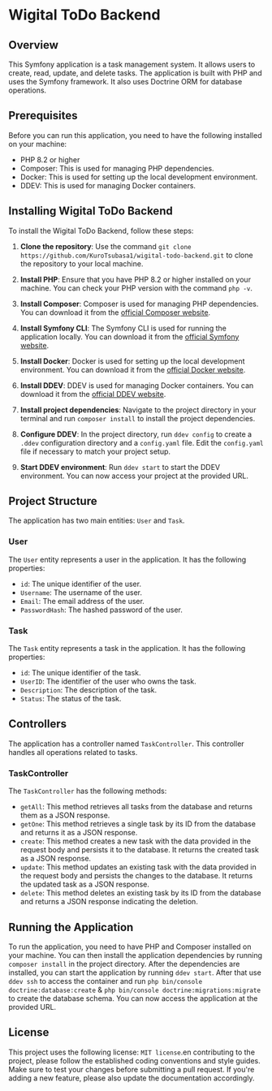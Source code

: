 # Wigital ToDo Backend

## Overview

This Symfony application is a task management system. It allows users to create, read, update, and delete tasks. The application is built with PHP and uses the Symfony framework. It also uses Doctrine ORM for database operations.

## Prerequisites

Before you can run this application, you need to have the following installed on your machine:

- PHP 8.2 or higher
- Composer: This is used for managing PHP dependencies.
- Docker: This is used for setting up the local development environment.
- DDEV: This is used for managing Docker containers.

## Installing Wigital ToDo Backend

To install the Wigital ToDo Backend, follow these steps:

1. **Clone the repository**: Use the command `git clone https://github.com/KuroTsubasa1/wigital-todo-backend.git` to clone the repository to your local machine.

2. **Install PHP**: Ensure that you have PHP 8.2 or higher installed on your machine. You can check your PHP version with the command `php -v`.

3. **Install Composer**: Composer is used for managing PHP dependencies. You can download it from the [official Composer website](https://getcomposer.org/download/).

4. **Install Symfony CLI**: The Symfony CLI is used for running the application locally. You can download it from the [official Symfony website](https://symfony.com/download).

5. **Install Docker**: Docker is used for setting up the local development environment. You can download it from the [official Docker website](https://www.docker.com/products/docker-desktop).

6. **Install DDEV**: DDEV is used for managing Docker containers. You can download it from the [official DDEV website](https://ddev.readthedocs.io/en/stable/#installation).

7. **Install project dependencies**: Navigate to the project directory in your terminal and run `composer install` to install the project dependencies.

8. **Configure DDEV**: In the project directory, run `ddev config` to create a `.ddev` configuration directory and a `config.yaml` file. Edit the `config.yaml` file if necessary to match your project setup.

9. **Start DDEV environment**: Run `ddev start` to start the DDEV environment. You can now access your project at the provided URL.

## Project Structure

The application has two main entities: `User` and `Task`.

### User

The `User` entity represents a user in the application. It has the following properties:

- `id`: The unique identifier of the user.
- `Username`: The username of the user.
- `Email`: The email address of the user.
- `PasswordHash`: The hashed password of the user.

### Task

The `Task` entity represents a task in the application. It has the following properties:

- `id`: The unique identifier of the task.
- `UserID`: The identifier of the user who owns the task.
- `Description`: The description of the task.
- `Status`: The status of the task.

## Controllers

The application has a controller named `TaskController`. This controller handles all operations related to tasks.

### TaskController

The `TaskController` has the following methods:

- `getAll`: This method retrieves all tasks from the database and returns them as a JSON response.
- `getOne`: This method retrieves a single task by its ID from the database and returns it as a JSON response.
- `create`: This method creates a new task with the data provided in the request body and persists it to the database. It returns the created task as a JSON response.
- `update`: This method updates an existing task with the data provided in the request body and persists the changes to the database. It returns the updated task as a JSON response.
- `delete`: This method deletes an existing task by its ID from the database and returns a JSON response indicating the deletion.

## Running the Application

To run the application, you need to have PHP and Composer installed on your machine. You can then install the application dependencies by running `composer install` in the project directory. After the dependencies are installed, you can start the application by running `ddev start`. After that use `ddev ssh` to access the container and run `php bin/console doctrine:database:create` & `php bin/console doctrine:migrations:migrate` to create the database schema. You can now access the application at the provided URL.

## License

This project uses the following license: `MIT license`.en contributing to the project, please follow the established coding conventions and style guides. Make sure to test your changes before submitting a pull request. If you're adding a new feature, please also update the documentation accordingly.